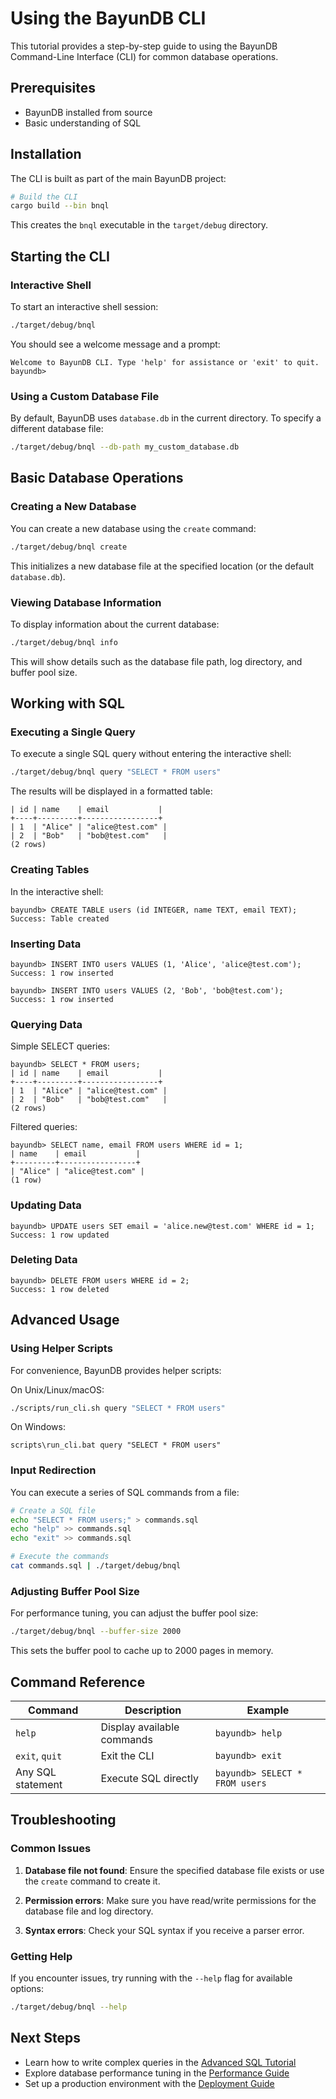 # Using the BayunDB CLI

This tutorial provides a step-by-step guide to using the BayunDB Command-Line Interface (CLI) for common database operations.

## Prerequisites

- BayunDB installed from source
- Basic understanding of SQL

## Installation

The CLI is built as part of the main BayunDB project:

```bash
# Build the CLI
cargo build --bin bnql
```

This creates the `bnql` executable in the `target/debug` directory.

## Starting the CLI

### Interactive Shell

To start an interactive shell session:

```bash
./target/debug/bnql
```

You should see a welcome message and a prompt:

```
Welcome to BayunDB CLI. Type 'help' for assistance or 'exit' to quit.
bayundb> 
```

### Using a Custom Database File

By default, BayunDB uses `database.db` in the current directory. To specify a different database file:

```bash
./target/debug/bnql --db-path my_custom_database.db
```

## Basic Database Operations

### Creating a New Database

You can create a new database using the `create` command:

```bash
./target/debug/bnql create
```

This initializes a new database file at the specified location (or the default `database.db`).

### Viewing Database Information

To display information about the current database:

```bash
./target/debug/bnql info
```

This will show details such as the database file path, log directory, and buffer pool size.

## Working with SQL

### Executing a Single Query

To execute a single SQL query without entering the interactive shell:

```bash
./target/debug/bnql query "SELECT * FROM users"
```

The results will be displayed in a formatted table:

```
| id | name    | email           |
+----+---------+-----------------+
| 1  | "Alice" | "alice@test.com" |
| 2  | "Bob"   | "bob@test.com"   |
(2 rows)
```

### Creating Tables

In the interactive shell:

```
bayundb> CREATE TABLE users (id INTEGER, name TEXT, email TEXT);
Success: Table created
```

### Inserting Data

```
bayundb> INSERT INTO users VALUES (1, 'Alice', 'alice@test.com');
Success: 1 row inserted

bayundb> INSERT INTO users VALUES (2, 'Bob', 'bob@test.com');
Success: 1 row inserted
```

### Querying Data

Simple SELECT queries:

```
bayundb> SELECT * FROM users;
| id | name    | email           |
+----+---------+-----------------+
| 1  | "Alice" | "alice@test.com" |
| 2  | "Bob"   | "bob@test.com"   |
(2 rows)
```

Filtered queries:

```
bayundb> SELECT name, email FROM users WHERE id = 1;
| name    | email           |
+---------+-----------------+
| "Alice" | "alice@test.com" |
(1 row)
```

### Updating Data

```
bayundb> UPDATE users SET email = 'alice.new@test.com' WHERE id = 1;
Success: 1 row updated
```

### Deleting Data

```
bayundb> DELETE FROM users WHERE id = 2;
Success: 1 row deleted
```

## Advanced Usage

### Using Helper Scripts

For convenience, BayunDB provides helper scripts:

On Unix/Linux/macOS:
```bash
./scripts/run_cli.sh query "SELECT * FROM users"
```

On Windows:
```
scripts\run_cli.bat query "SELECT * FROM users"
```

### Input Redirection

You can execute a series of SQL commands from a file:

```bash
# Create a SQL file
echo "SELECT * FROM users;" > commands.sql
echo "help" >> commands.sql
echo "exit" >> commands.sql

# Execute the commands
cat commands.sql | ./target/debug/bnql
```

### Adjusting Buffer Pool Size

For performance tuning, you can adjust the buffer pool size:

```bash
./target/debug/bnql --buffer-size 2000
```

This sets the buffer pool to cache up to 2000 pages in memory.

## Command Reference

| Command | Description | Example |
|---------|-------------|---------|
| `help` | Display available commands | `bayundb> help` |
| `exit`, `quit` | Exit the CLI | `bayundb> exit` |
| Any SQL statement | Execute SQL directly | `bayundb> SELECT * FROM users` |

## Troubleshooting

### Common Issues

1. **Database file not found**: Ensure the specified database file exists or use the `create` command to create it.
   
2. **Permission errors**: Make sure you have read/write permissions for the database file and log directory.

3. **Syntax errors**: Check your SQL syntax if you receive a parser error.

### Getting Help

If you encounter issues, try running with the `--help` flag for available options:

```bash
./target/debug/bnql --help
```

## Next Steps

- Learn how to write complex queries in the [Advanced SQL Tutorial](advanced_sql.md)
- Explore database performance tuning in the [Performance Guide](../reference/performance.md)
- Set up a production environment with the [Deployment Guide](../reference/deployment.md) 